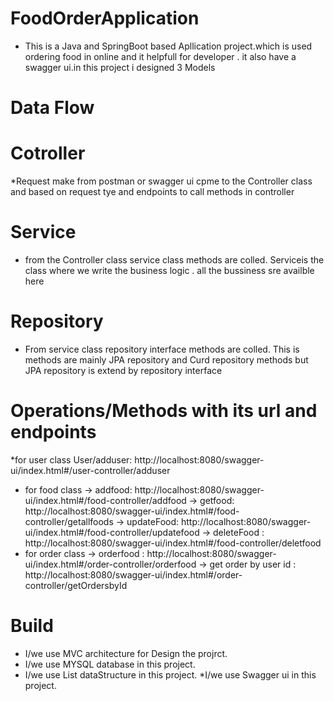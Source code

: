 # FoodOrderApplication
* This is a Java and SpringBoot based Apllication project.which is used ordering food in online and it helpfull for developer . it also have a swagger ui.in this project i designed 3 Models

# Data Flow

# Cotroller
*Request make from postman or swagger ui cpme to the Controller class and based on request tye and endpoints to call methods in controller

# Service
* from the Controller class service class methods are colled. Serviceis the class where we write the business logic . all the bussiness sre availble here

# Repository
* From service class repository interface methods are colled. This is methods are mainly JPA repository and Curd repository methods but JPA repository is extend by repository interface

# Operations/Methods with its url and endpoints
*for user class
User/adduser: http://localhost:8080/swagger-ui/index.html#/user-controller/adduser
* for food class
-> addfood: http://localhost:8080/swagger-ui/index.html#/food-controller/addfood
->  getfood: http://localhost:8080/swagger-ui/index.html#/food-controller/getallfoods
-> updateFood: http://localhost:8080/swagger-ui/index.html#/food-controller/updatefood
-> deleteFood : http://localhost:8080/swagger-ui/index.html#/food-controller/deletfood
* for order class
-> orderfood : http://localhost:8080/swagger-ui/index.html#/order-controller/orderfood
-> get order by user id : http://localhost:8080/swagger-ui/index.html#/order-controller/getOrdersbyId



# Build  
* I/we use MVC architecture for Design the projrct. 
* I/we use MYSQL database in this project.
* I/we use List dataStructure in this project.
*I/we use Swagger ui in this project.
